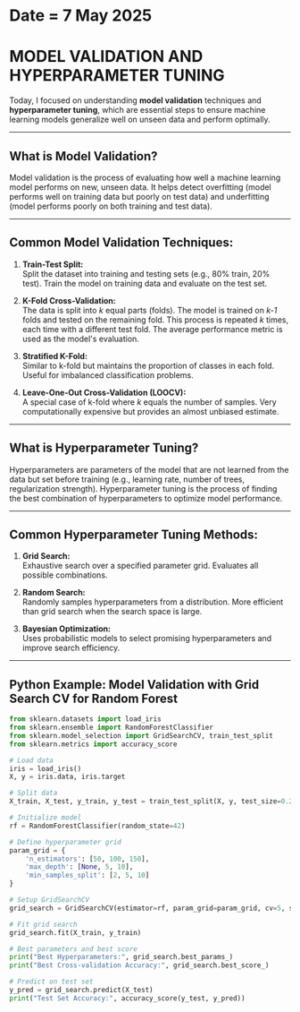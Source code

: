 # Date = 7 May 2025  
# MODEL VALIDATION AND HYPERPARAMETER TUNING

Today, I focused on understanding **model validation** techniques and **hyperparameter tuning**, which are essential steps to ensure machine learning models generalize well on unseen data and perform optimally.

---

## What is Model Validation?

Model validation is the process of evaluating how well a machine learning model performs on new, unseen data. It helps detect overfitting (model performs well on training data but poorly on test data) and underfitting (model performs poorly on both training and test data).

---

## Common Model Validation Techniques:

1. **Train-Test Split:**  
   Split the dataset into training and testing sets (e.g., 80% train, 20% test). Train the model on training data and evaluate on the test set.

2. **K-Fold Cross-Validation:**  
   The data is split into *k* equal parts (folds). The model is trained on *k-1* folds and tested on the remaining fold. This process is repeated *k* times, each time with a different test fold. The average performance metric is used as the model's evaluation.

3. **Stratified K-Fold:**  
   Similar to k-fold but maintains the proportion of classes in each fold. Useful for imbalanced classification problems.

4. **Leave-One-Out Cross-Validation (LOOCV):**  
   A special case of k-fold where *k* equals the number of samples. Very computationally expensive but provides an almost unbiased estimate.

---

## What is Hyperparameter Tuning?

Hyperparameters are parameters of the model that are not learned from the data but set before training (e.g., learning rate, number of trees, regularization strength). Hyperparameter tuning is the process of finding the best combination of hyperparameters to optimize model performance.

---

## Common Hyperparameter Tuning Methods:

1. **Grid Search:**  
   Exhaustive search over a specified parameter grid. Evaluates all possible combinations.

2. **Random Search:**  
   Randomly samples hyperparameters from a distribution. More efficient than grid search when the search space is large.

3. **Bayesian Optimization:**  
   Uses probabilistic models to select promising hyperparameters and improve search efficiency.

---

## Python Example: Model Validation with Grid Search CV for Random Forest

```python
from sklearn.datasets import load_iris
from sklearn.ensemble import RandomForestClassifier
from sklearn.model_selection import GridSearchCV, train_test_split
from sklearn.metrics import accuracy_score

# Load data
iris = load_iris()
X, y = iris.data, iris.target

# Split data
X_train, X_test, y_train, y_test = train_test_split(X, y, test_size=0.2, random_state=42)

# Initialize model
rf = RandomForestClassifier(random_state=42)

# Define hyperparameter grid
param_grid = {
    'n_estimators': [50, 100, 150],
    'max_depth': [None, 5, 10],
    'min_samples_split': [2, 5, 10]
}

# Setup GridSearchCV
grid_search = GridSearchCV(estimator=rf, param_grid=param_grid, cv=5, scoring='accuracy', n_jobs=-1)

# Fit grid search
grid_search.fit(X_train, y_train)

# Best parameters and best score
print("Best Hyperparameters:", grid_search.best_params_)
print("Best Cross-validation Accuracy:", grid_search.best_score_)

# Predict on test set
y_pred = grid_search.predict(X_test)
print("Test Set Accuracy:", accuracy_score(y_test, y_pred))
```

